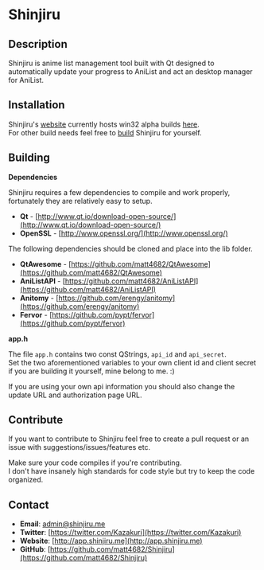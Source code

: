 # Shinjiru #

## Description ##

Shinjiru is anime list management tool built with Qt designed to automatically update your progress to AniList and act an desktop manager for AniList.

## Installation ##

Shinjiru's [website](http://app.shinjiru.me/index.php) currently hosts win32 alpha builds [here](http://app.shinjiru.me/latest.php).  
For other build needs feel free to [build](#Building) Shinjiru for yourself.


## Building ##

**Dependencies**

Shinjiru requires a few dependencies to compile and work properly, fortunately they are relatively easy to setup.

- **Qt**         - [http://www.qt.io/download-open-source/](http://www.qt.io/download-open-source/)
- **OpenSSL**    - [http://www.openssl.org/](http://www.openssl.org/)

The following dependencies should be cloned and place into the lib folder.

- **QtAwesome**  - [https://github.com/matt4682/QtAwesome](https://github.com/matt4682/QtAwesome)
- **AniListAPI** - [https://github.com/matt4682/AniListAPI](https://github.com/matt4682/AniListAPI)
- **Anitomy**    - [https://github.com/erengy/anitomy](https://github.com/erengy/anitomy)
- **Fervor**     - [https://github.com/pypt/fervor](https://github.com/pypt/fervor)

**app.h**

The file `app.h` contains two const QStrings, `api_id` and `api_secret`.  
Set the two aforementioned variables to your own client id and client secret if you are building it yourself, mine belong to me. :)

If you are using your own api information you should also change the update URL and authorization page URL.

## Contribute ##

If you want to contribute to Shinjiru feel free to create a pull request or an issue with suggestions/issues/features etc.

Make sure your code compiles if you're contributing.  
I don't have insanely high standards for code style but try to keep the code organized.


## Contact ##

- **Email**: <admin@shinjiru.me>
- **Twitter**: [https://twitter.com/Kazakuri](https://twitter.com/Kazakuri)
- **Website**: [http://app.shinjiru.me](http://app.shinjiru.me)
- **GitHub**: [https://github.com/matt4682/Shinjiru](https://github.com/matt4682/Shinjiru)